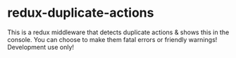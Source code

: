 # redux-duplicate-actions
This is a redux middleware that detects duplicate actions &amp; shows this in the console. You can choose to make them fatal errors or friendly warnings! Development use only!
